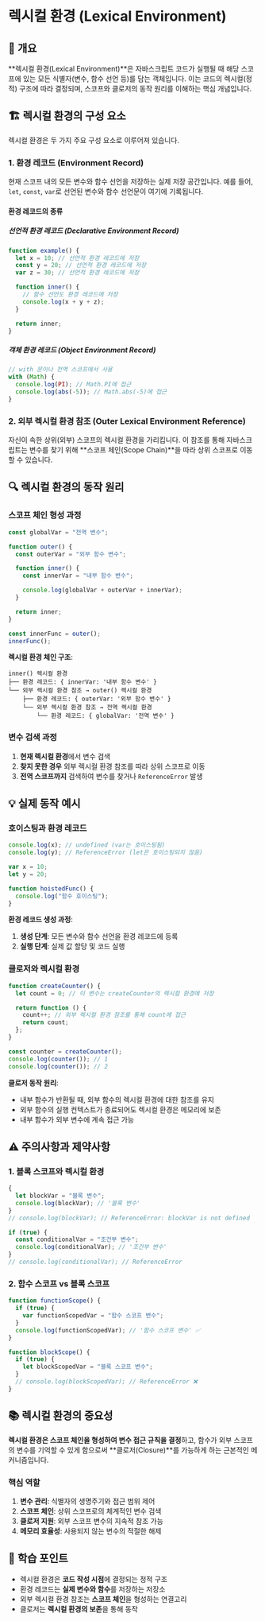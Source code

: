 # 렉시컬 환경 (Lexical Environment)

## 📖 개요

**렉시컬 환경(Lexical Environment)**은 자바스크립트 코드가 실행될 때 해당 스코프에 있는 모든 식별자(변수, 함수 선언 등)를 담는 객체입니다. 이는 코드의 렉시컬(정적) 구조에 따라 결정되며, 스코프와 클로저의 동작 원리를 이해하는 핵심 개념입니다.

## 🏗️ 렉시컬 환경의 구성 요소

렉시컬 환경은 두 가지 주요 구성 요소로 이루어져 있습니다.

### 1. 환경 레코드 (Environment Record)

현재 스코프 내의 모든 변수와 함수 선언을 저장하는 실제 저장 공간입니다. 예를 들어, `let`, `const`, `var`로 선언된 변수와 함수 선언문이 여기에 기록됩니다.

#### 환경 레코드의 종류

##### 선언적 환경 레코드 (Declarative Environment Record)

```javascript
function example() {
  let x = 10; // 선언적 환경 레코드에 저장
  const y = 20; // 선언적 환경 레코드에 저장
  var z = 30; // 선언적 환경 레코드에 저장

  function inner() {
    // 함수 선언도 환경 레코드에 저장
    console.log(x + y + z);
  }

  return inner;
}
```

##### 객체 환경 레코드 (Object Environment Record)

```javascript
// with 문이나 전역 스코프에서 사용
with (Math) {
  console.log(PI); // Math.PI에 접근
  console.log(abs(-5)); // Math.abs(-5)에 접근
}
```

### 2. 외부 렉시컬 환경 참조 (Outer Lexical Environment Reference)

자신이 속한 상위(외부) 스코프의 렉시컬 환경을 가리킵니다. 이 참조를 통해 자바스크립트는 변수를 찾기 위해 **스코프 체인(Scope Chain)**을 따라 상위 스코프로 이동할 수 있습니다.

## 🔍 렉시컬 환경의 동작 원리

### 스코프 체인 형성 과정

```javascript
const globalVar = "전역 변수";

function outer() {
  const outerVar = "외부 함수 변수";

  function inner() {
    const innerVar = "내부 함수 변수";

    console.log(globalVar + outerVar + innerVar);
  }

  return inner;
}

const innerFunc = outer();
innerFunc();
```

**렉시컬 환경 체인 구조**:

```
inner() 렉시컬 환경
├── 환경 레코드: { innerVar: '내부 함수 변수' }
└── 외부 렉시컬 환경 참조 → outer() 렉시컬 환경
    ├── 환경 레코드: { outerVar: '외부 함수 변수' }
    └── 외부 렉시컬 환경 참조 → 전역 렉시컬 환경
        └── 환경 레코드: { globalVar: '전역 변수' }
```

### 변수 검색 과정

1. **현재 렉시컬 환경**에서 변수 검색
2. **찾지 못한 경우** 외부 렉시컬 환경 참조를 따라 상위 스코프로 이동
3. **전역 스코프까지** 검색하여 변수를 찾거나 `ReferenceError` 발생

## 💡 실제 동작 예시

### 호이스팅과 환경 레코드

```javascript
console.log(x); // undefined (var는 호이스팅됨)
console.log(y); // ReferenceError (let은 호이스팅되지 않음)

var x = 10;
let y = 20;

function hoistedFunc() {
  console.log("함수 호이스팅");
}
```

**환경 레코드 생성 과정**:

1. **생성 단계**: 모든 변수와 함수 선언을 환경 레코드에 등록
2. **실행 단계**: 실제 값 할당 및 코드 실행

### 클로저와 렉시컬 환경

```javascript
function createCounter() {
  let count = 0; // 이 변수는 createCounter의 렉시컬 환경에 저장

  return function () {
    count++; // 외부 렉시컬 환경 참조를 통해 count에 접근
    return count;
  };
}

const counter = createCounter();
console.log(counter()); // 1
console.log(counter()); // 2
```

**클로저 동작 원리**:

- 내부 함수가 반환될 때, 외부 함수의 렉시컬 환경에 대한 참조를 유지
- 외부 함수의 실행 컨텍스트가 종료되어도 렉시컬 환경은 메모리에 보존
- 내부 함수가 외부 변수에 계속 접근 가능

## ⚠️ 주의사항과 제약사항

### 1. 블록 스코프와 렉시컬 환경

```javascript
{
  let blockVar = "블록 변수";
  console.log(blockVar); // '블록 변수'
}
// console.log(blockVar); // ReferenceError: blockVar is not defined

if (true) {
  const conditionalVar = "조건부 변수";
  console.log(conditionalVar); // '조건부 변수'
}
// console.log(conditionalVar); // ReferenceError
```

### 2. 함수 스코프 vs 블록 스코프

```javascript
function functionScope() {
  if (true) {
    var functionScopedVar = "함수 스코프 변수";
  }
  console.log(functionScopedVar); // '함수 스코프 변수' ✅
}

function blockScope() {
  if (true) {
    let blockScopedVar = "블록 스코프 변수";
  }
  // console.log(blockScopedVar); // ReferenceError ❌
}
```

## 📚 렉시컬 환경의 중요성

**렉시컬 환경은 스코프 체인을 형성하여 변수 접근 규칙을 결정**하고, 함수가 외부 스코프의 변수를 기억할 수 있게 함으로써 **클로저(Closure)**를 가능하게 하는 근본적인 메커니즘입니다.

### 핵심 역할

1. **변수 관리**: 식별자의 생명주기와 접근 범위 제어
2. **스코프 체인**: 상위 스코프로의 체계적인 변수 검색
3. **클로저 지원**: 외부 스코프 변수의 지속적 참조 가능
4. **메모리 효율성**: 사용되지 않는 변수의 적절한 해제

## 🎯 학습 포인트

- 렉시컬 환경은 **코드 작성 시점**에 결정되는 정적 구조
- 환경 레코드는 **실제 변수와 함수**를 저장하는 저장소
- 외부 렉시컬 환경 참조는 **스코프 체인**을 형성하는 연결고리
- 클로저는 **렉시컬 환경의 보존**을 통해 동작
